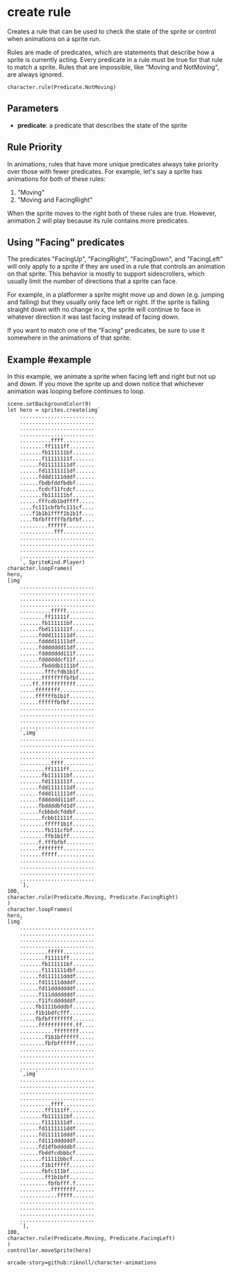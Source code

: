 # create rule

Creates a rule that can be used to check the state of the sprite or control when animations on a sprite run.

Rules are made of predicates, which are statements that describe how a sprite is currently acting.
Every predicate in a rule must be true for that rule to match a sprite.
Rules that are impossible, like "Moving and NotMoving", are always ignored.


```sig
character.rule(Predicate.NotMoving)
```

## Parameters

* **predicate**: a predicate that describes the state of the sprite

## Rule Priority

In animations, rules that have more unique predicates always take priority over those with fewer predicates.
For example, let's say a sprite has animations for both of these rules:

1. "Moving"
2. "Moving and FacingRight"

When the sprite moves to the right both of these rules are true.
However, animation 2 will play because its rule contains more predicates.

## Using "Facing" predicates

The predicates "FacingUp", "FacingRight", "FacingDown", and "FacingLeft" will only apply to a sprite if they are used in a rule that controls an animation on that sprite.
This behavior is mostly to support sidescrollers, which usually limit the number of directions that a sprite can face.

For example, in a platformer a sprite might move up and down (e.g. jumping and falling) but they usually only face left or right.
If the sprite is falling straight down with no change in x, the sprite will continue to face in whatever direction it was last facing instead of facing down.

If you want to match one of the "Facing" predicates, be sure to use it somewhere in the animations of that sprite.

## Example #example

In this example, we animate a sprite when facing left and right but not up and down.
If you move the sprite up and down notice that whichever animation was looping before continues to loop.

```blocks
scene.setBackgroundColor(9)
let hero = sprites.create(img`
    ........................
    ........................
    ........................
    ........................
    ..........ffff..........
    ........ff1111ff........
    .......fb111111bf.......
    .......f11111111f.......
    ......fd11111111df......
    ......fd11111111df......
    ......fddd1111dddf......
    ......fbdbfddfbdbf......
    ......fcdcf11fcdcf......
    .......fb111111bf.......
    ......fffcdb1bdffff.....
    ....fc111cbfbfc111cf....
    ....f1b1b1ffff1b1b1f....
    ....fbfbffffffbfbfbf....
    .........ffffff.........
    ...........fff..........
    ........................
    ........................
    ........................
    ........................
    `, SpriteKind.Player)
character.loopFrames(
hero,
[img`
    ........................
    ........................
    ........................
    ........................
    ..........fffff.........
    ........ff11111f........
    .......fb111111bf.......
    ......fbd1111111f.......
    ......fddd111111df......
    ......fdddd11111df......
    ......fddddddd11df......
    ......fddddddd111f......
    ......fddddddcf11f......
    .......fbdddb1111bf.....
    ........fffcfdb1b1f.....
    .......ffffffffbfbf.....
    ....ff.fffffffffff......
    .....ffffffff...........
    .....ffffffb1b1f........
    ......ffffffbfbf........
    ........................
    ........................
    ........................
    ........................
    `,img`
    ........................
    ........................
    ........................
    ........................
    ..........ffff..........
    ........ff1111ff........
    .......fb111111bf.......
    .......fd1111111f.......
    ......fdd1111111df......
    ......fddd111111df......
    ......fdddddd111df......
    ......fbddddbfd1df......
    ......fcbbbdcfddbf......
    .......fcbb11111f.......
    ........fffff1b1f.......
    ........fb111cfbf.......
    ........ffb1b1ff........
    ......f.fffbfbf.........
    ......ffffffff..........
    .......fffff............
    ........................
    ........................
    ........................
    ........................
    `],
100,
character.rule(Predicate.Moving, Predicate.FacingRight)
)
character.loopFrames(
hero,
[img`
    ........................
    ........................
    ........................
    ........................
    .........fffff..........
    ........f11111ff........
    .......fb111111bf.......
    .......f1111111dbf......
    ......fd111111dddf......
    ......fd11111ddddf......
    ......fd11dddddddf......
    ......f111dddddddf......
    ......f11fcddddddf......
    .....fb1111bdddbf.......
    .....f1b1bdfcfff........
    .....fbfbffffffff.......
    ......fffffffffff.ff....
    ...........ffffffff.....
    ........f1b1bffffff.....
    ........fbfbffffff......
    ........................
    ........................
    ........................
    ........................
    `,img`
    ........................
    ........................
    ........................
    ........................
    ..........ffff..........
    ........ff1111ff........
    .......fb111111bf.......
    .......f1111111df.......
    ......fd1111111ddf......
    ......fd111111dddf......
    ......fd111ddddddf......
    ......fd1dfbddddbf......
    ......fbddfcdbbbcf......
    .......f11111bbcf.......
    .......f1b1fffff........
    .......fbfc111bf........
    ........ff1b1bff........
    .........fbfbfff.f......
    ..........ffffffff......
    ............fffff.......
    ........................
    ........................
    ........................
    ........................
    `],
100,
character.rule(Predicate.Moving, Predicate.FacingLeft)
)
controller.moveSprite(hero)

```

```package
arcade-story=github:riknoll/character-animations
```